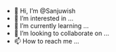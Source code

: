 - 👋 Hi, I’m @Sanjuwish
- 👀 I’m interested in ...
- 🌱 I’m currently learning ...
- 💞️ I’m looking to collaborate on ...
- 📫 How to reach me ...

<!---
Sanjuwish/Sanjuwish is a ✨ special ✨ repository because its `README.md` (this file) appears on your GitHub profile.
You can click the Preview link to take a look at your changes.
--->
